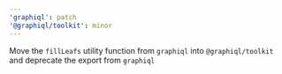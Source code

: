 ```yaml
---
'graphiql': patch
'@graphiql/toolkit': minor
---
```


Move the `fillLeafs` utility function from `graphiql` into `@graphiql/toolkit` and deprecate the export from `graphiql`
